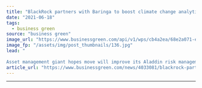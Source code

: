 ```yaml
---
title: "BlackRock partners with Baringa to boost climate change analytics technology"
date: "2021-06-18"
tags: 
  - business green
source: "business green"
image_url: "https://www.businessgreen.com/api/v1/wps/cb4a2ea/68e2a071-e935-4823-84a0-27b414973c86/4/blackrock-350x250-185x114.jpg"
image_fp: "/assets/img/post_thumbnails/136.jpg"
lead: "
 
Asset management giant hopes move will improve its Aladdin risk management system ..."
article_url: "https://www.businessgreen.com/news/4033081/blackrock-partners-baringa-boost-climate-change-analytics-technology"
---
```


---
